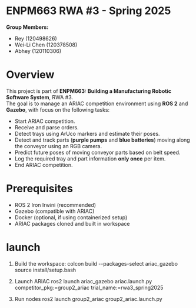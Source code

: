 # ENPM663 RWA #3 - Spring 2025
**Group Members:**  
- Rey (120498626)
- Wei-Li Chen  (120378508)
- Abhey  (120110306)

# Overview

This project is part of **ENPM663: Building a Manufacturing Robotic Software System**, RWA #3.  
The goal is to manage an ARIAC competition environment using **ROS 2** and **Gazebo**, with focus on the following tasks:

- Start ARIAC competition.
- Receive and parse orders.
- Detect trays using ArUco markers and estimate their poses.
- Detect and track parts (**purple pumps** and **blue batteries**) moving along the conveyor using an RGB camera.
- Predict future poses of moving conveyor parts based on belt speed.
- Log the required tray and part information **only once** per item.
- End ARIAC competition.

# Prerequisites
- ROS 2 Iron Irwini (recommended)
- Gazebo (compatible with ARIAC)
- Docker (optional, if using containerized setup)
- ARIAC packages cloned and built in workspace

# launch
1. Build the workspace:
    colcon build --packages-select ariac_gazebo
    source install/setup.bash
2. Launch ARIAC
    ros2 launch ariac_gazebo ariac.launch.py competitor_pkg:=group2_ariac trial_name:=rwa3_spring2025

4. Run nodes
    ros2 launch group2_ariac group2_ariac.launch.py
